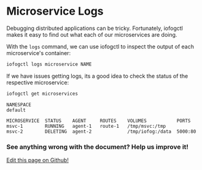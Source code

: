 # Microservice Logs

Debugging distributed applications can be tricky. Fortunately, iofogctl makes it easy to find out what each of our microservices are doing.

With the `logs` command, we can use iofogctl to inspect the output of each microservice's container:

```bash
iofogctl logs microservice NAME
```

If we have issues getting logs, its a good idea to check the status of the respective microservice:

```bash
iofogctl get microservices
```

```plain
NAMESPACE
default

MICROSERVICE  STATUS    AGENT     ROUTES    VOLUMES           PORTS
msvc-1        RUNNING   agent-1   route-1   /tmp/msvc:/tmp
msvc-2        DELETING  agent-2             /tmp/iofog:/data  5000:80
```

<aside class="notifications contribute">
  <h3><img src="/images/icos/ico-github.svg" alt="">See anything wrong with the document? Help us improve it!</h3>
  <a href="https://github.com/eclipse-iofog/iofog.org/edit/develop/content/docs/3.0/applications/microservice-logs.md"
    target="_blank">
    <p>Edit this page on Github!</p>
  </a>
</aside>
